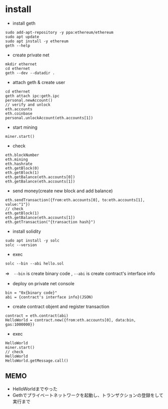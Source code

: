 # install

* install geth

```
sudo add-apt-repository -y ppa:ethereum/ethereum
sudo apt update
sudo apt install -y ethereum
geth --help
```

* create private net

```
mkdir ethernet
cd ethernet
geth --dev --datadir .
```

* attach geth & create user

```
cd ethernet
geth attach ipc:geth.ipc
personal.newAccount()
// verify and unlock
eth.accounts
eth.coinbase
personal.unlockAccount(eth.accounts[1])
```

* start mining

```
miner.start()
```

* check

```
eth.blockNumber
eth.mining
eth.hashrate
eth.getBlock(0)
eth.getBlock(1)
eth.getBalance(eth.accounts[0])
eth.getBalance(eth.accounts[1])
```

* send money(create new block and add balance)

```
eth.sendTransaction({from:eth.accounts[0], to:eth.accounts[1], value:"1"})
// check
eth.getBlock(1)
eth.getBalance(eth.accounts[1])
eth.getTransaction("{transaction hash}")
```

* install solidity

```
sudo apt install -y solc
solc --version
```

* exec 

```
solc --bin --abi hello.sol
```
⇒　`--bin` is create binary code , `--abi` is create contract's interface info

* deploy
on private net console

```
bin = "0x{binary code}"
abi = {contract's interface info}(JSON)
```

* create contract objent and register transaction

```
contract = eth.contract(abi)
HelloWorld = contract.new({from:eth.accounts[0], data:bin, gas:1000000})
```

* exec

```
HelloWorld
miner.start()
// check
HelloWorld
HelloWorld.getMessage.call()
```


## MEMO
* HelloWorldまでやった
* Gethでプライベートネットワークを起動し、トランザクションの登録をして実行まで
